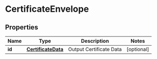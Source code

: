 
# CertificateEnvelope

## Properties
Name | Type | Description | Notes
------------ | ------------- | ------------- | -------------
**id** | [**CertificateData**](CertificateData.md) | Output Certificate Data |  [optional]



